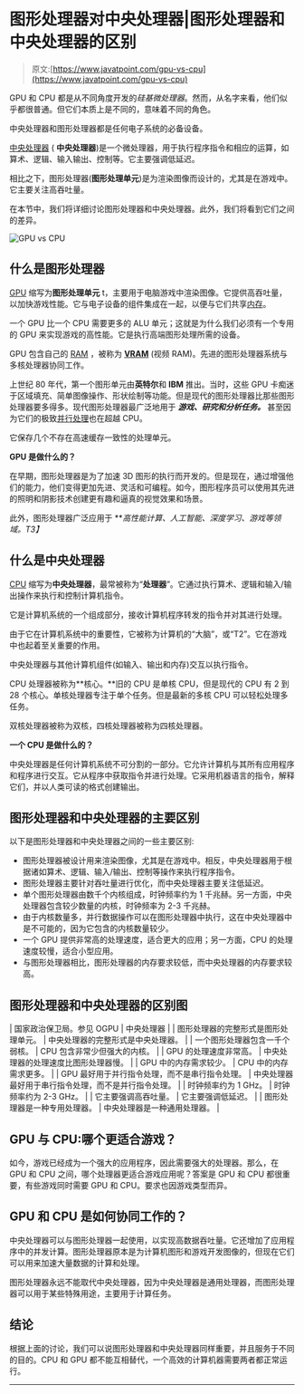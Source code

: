 # 图形处理器对中央处理器|图形处理器和中央处理器的区别

> 原文:[https://www.javatpoint.com/gpu-vs-cpu](https://www.javatpoint.com/gpu-vs-cpu)

GPU 和 CPU 都是从不同角度开发的*硅基微处理器*。然而，从名字来看，他们似乎都很普通。但它们本质上是不同的，意味着不同的角色。

中央处理器和图形处理器都是任何电子系统的必备设备。

[中央处理器](https://www.javatpoint.com/cpu-full-form) ( **中央处理器**)是一个微处理器，用于执行程序指令和相应的运算，如算术、逻辑、输入输出、控制等。它主要强调低延迟。

相比之下，图形处理器(**图形处理单元**)是为渲染图像而设计的，尤其是在游戏中。它主要关注高吞吐量。

在本节中，我们将详细讨论图形处理器和中央处理器。此外，我们将看到它们之间的差异。

![GPU vs CPU](../Images/9e11a91ef70dee54de2e560373666536.png)

## 什么是图形处理器

[GPU](https://www.javatpoint.com/gpu) 缩写为**图形处理单元** t，主要用于电脑游戏中渲染图像。它提供高吞吐量，以加快游戏性能。它与电子设备的组件集成在一起，以便与它们共享[内存](https://www.javatpoint.com/ram-full-form)。

一个 GPU 比一个 CPU 需要更多的 ALU 单元；这就是为什么我们必须有一个专用的 GPU 来实现游戏的高性能。它是执行高端图形处理所需的设备。

GPU 包含自己的 [RAM](https://www.javatpoint.com/ram) ，被称为 [**VRAM**](https://www.javatpoint.com/vram) (视频 RAM)。先进的图形处理器系统与多核处理器协同工作。

上世纪 80 年代，第一个图形单元由**英特尔**和 **IBM** 推出。当时，这些 GPU 卡痴迷于区域填充、简单图像操作、形状绘制等功能。但是现代的图形处理器比那些图形处理器要多得多。现代图形处理器最广泛地用于 ***游戏、研究和分析任务。*** 甚至因为它们的极致[并行处理](https://www.javatpoint.com/parallel-processing)也在超越 CPU。

它保存几个不存在高速缓存一致性的处理单元。

**GPU 是做什么的？**

在早期，图形处理器是为了加速 3D 图形的执行而开发的。但是现在，通过增强他们的能力，他们变得更加先进、灵活和可编程。如今，图形程序员可以使用其先进的照明和阴影技术创建更有趣和逼真的视觉效果和场景。

此外，图形处理器广泛应用于 ***高性能计算、人工智能、深度学习、游戏等领域。*T3】**

## 什么是中央处理器

[CPU](https://www.javatpoint.com/central-processing-unit) 缩写为**中央处理器**，最常被称为“**处理器**”。它通过执行算术、逻辑和输入/输出操作来执行和控制计算机指令。

它是计算机系统的一个组成部分，接收计算机程序转发的指令并对其进行处理。

由于它在计算机系统中的重要性，它被称为计算机的“大脑”，或“T2”。它在游戏中也起着至关重要的作用。

中央处理器与其他计算机组件(如输入、输出和内存)交互以执行指令。

CPU 处理器被称为**核心。**旧的 CPU 是单核 CPU，但是现代的 CPU 有 2 到 28 个核心。单核处理器专注于单个任务。但是最新的多核 CPU 可以轻松处理多任务。

双核处理器被称为双核，四核处理器被称为四核处理器。

**一个 CPU 是做什么的？**

中央处理器是任何计算机系统不可分割的一部分。它允许计算机与其所有应用程序和程序进行交互。它从程序中获取指令并进行处理。它采用机器语言的指令，解释它们，并以人类可读的格式创建输出。

## 图形处理器和中央处理器的主要区别

以下是图形处理器和中央处理器之间的一些主要区别:

*   图形处理器被设计用来渲染图像，尤其是在游戏中。相反，中央处理器用于根据诸如算术、逻辑、输入/输出、控制等操作来执行程序指令。
*   图形处理器主要针对吞吐量进行优化，而中央处理器主要关注低延迟。
*   单个图形处理器由数千个内核组成，时钟频率约为 1 千兆赫。另一方面，中央处理器包含较少数量的内核，时钟频率为 2-3 千兆赫。
*   由于内核数量多，并行数据操作可以在图形处理器中执行，这在中央处理器中是不可能的，因为它包含的内核数量较少。
*   一个 GPU 提供非常高的处理速度，适合更大的应用；另一方面，CPU 的处理速度较慢，适合小型应用。
*   与图形处理器相比，图形处理器的内存要求较低，而中央处理器的内存要求较高。

## 图形处理器和中央处理器的区别图

| 国家政治保卫局。参见 OGPU | 中央处理器 |
| 图形处理器的完整形式是图形处理单元。 | 中央处理器的完整形式是中央处理器。 |
| 一个图形处理器包含一千个弱核。 | CPU 包含非常少但强大的内核。 |
| GPU 的处理速度非常高。 | 中央处理器的处理速度比图形处理器慢。 |
| GPU 中的内存需求较少。 | CPU 中的内存需求更多。 |
| GPU 最好用于并行指令处理，而不是串行指令处理。 | 中央处理器最好用于串行指令处理，而不是并行指令处理。 |
| 时钟频率约为 1 GHz。 | 时钟频率约为 2-3 GHz。 |
| 它主要强调高吞吐量。 | 它主要强调低延迟。 |
| 图形处理器是一种专用处理器。 | 中央处理器是一种通用处理器。 |

## GPU 与 CPU:哪个更适合游戏？

如今，游戏已经成为一个强大的应用程序，因此需要强大的处理器。那么，在 GPU 和 CPU 之间，哪个处理器更适合游戏应用呢？答案是 GPU 和 CPU 都很重要，有些游戏同时需要 GPU 和 CPU。要求也因游戏类型而异。

## GPU 和 CPU 是如何协同工作的？

中央处理器可以与图形处理器一起使用，以实现高数据吞吐量。它还增加了应用程序中的并发计算。图形处理器原本是为计算机图形和游戏开发图像的，但现在它们可以用来加速大量数据的计算和处理。

图形处理器永远不能取代中央处理器，因为中央处理器是通用处理器，而图形处理器可以用于某些特殊用途，主要用于计算任务。

## 结论

根据上面的讨论，我们可以说图形处理器和中央处理器同样重要，并且服务于不同的目的。CPU 和 GPU 都不能互相替代，一个高效的计算机器需要两者都正常运行。

* * *